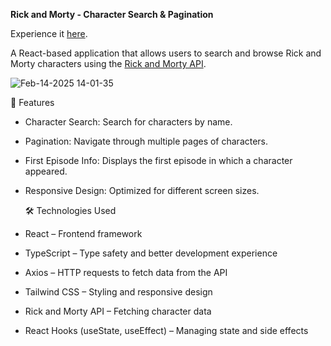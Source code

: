 **Rick and Morty - Character Search & Pagination**

Experience it [here](https://search-rickmorty.netlify.app/).

A React-based application that allows users to search and browse Rick and Morty characters using the [Rick and Morty API](https://rickandmortyapi.com/).

![Feb-14-2025 14-01-35](https://github.com/user-attachments/assets/3dc39b8d-2fa9-4e5e-823f-c29edc98873d)


  🚀 Features
- Character Search: Search for characters by name.
- Pagination: Navigate through multiple pages of characters.
- First Episode Info: Displays the first episode in which a character appeared.
- Responsive Design: Optimized for different screen sizes.

  🛠️ Technologies Used
- React – Frontend framework
- TypeScript – Type safety and better development experience
- Axios – HTTP requests to fetch data from the API
- Tailwind CSS – Styling and responsive design
- Rick and Morty API – Fetching character data
- React Hooks (useState, useEffect) – Managing state and side effects
